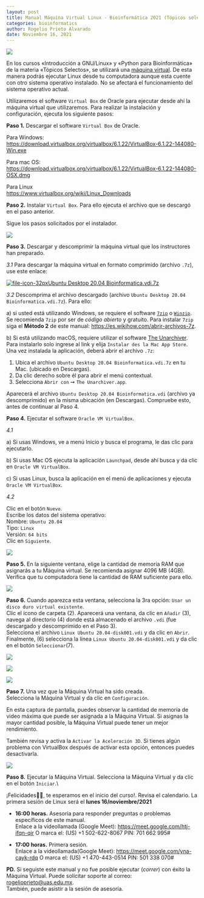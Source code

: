 ```yaml
---
layout: post
title: Manual Máquina Virtual Linux - Bioinformática 2021 (Tópicos selectos)
categories: bioinformatics
author: Rogelio Prieto Alvarado
date: Noviembre 16, 2021
---
```


![](https://raw.githubusercontent.com/rogelioprieto/linux-tips/master/_posts/biomedicas-2021-images/bioinformatics-adn-letras.png)

En los cursos «Introducción a GNU/Linux» y «Python para Bioinformática» de la materia «Tópicos Selectos», se utilizará una [máquina virtual](https://www.redhat.com/es/topics/virtualization/what-is-a-virtual-machine). De esta manera podrás ejecutar Linux desde tu computadora aunque esta cuente con otro sistema operativo instalado. No se afectará el funcionamiento del sistema operativo actual.

Utilizaremos el software `Virtual Box` de Oracle para ejecutar desde ahí la máquina virtual que utilizaremos. Para realizar la instalación y configuración, ejecuta los siguiente pasos:

**Paso 1.** Descargar el software `Virtual Box` de Oracle.

Para Windows:  
<https://download.virtualbox.org/virtualbox/6.1.22/VirtualBox-6.1.22-144080-Win.exe>

Para mac OS:  
<https://download.virtualbox.org/virtualbox/6.1.22/VirtualBox-6.1.22-144080-OSX.dmg>

Para Linux  
<https://www.virtualbox.org/wiki/Linux_Downloads>


**Paso 2.** Instalar `Virtual Box`. Para ello ejecuta el archivo que se descargó en el paso anterior.

Sigue los pasos solicitados por el instalador.

![](https://raw.githubusercontent.com/rogelioprieto/linux-tips/master/_posts/dip-bio-2021-images/00.png)


**Paso 3.** Descargar y descomprimir la máquina virtual que los instructores han preparado.

_3.1_ Para descargar la máquina virtual en formato comprimido (archivo `.7z`), use este enlace:

[![file-icon-32px](https://raw.githubusercontent.com/rogelioprieto/linux-tips/master/_posts/verano2021-bioinfo-images/file-icon-32px.png)Ubuntu Desktop 20.04 Bioinformatica.vdi.7z](https://drive.google.com/file/d/1jeuqd0nFAKj2zm45a0m9yL7KC11g8J2Z/view?usp=sharing)

_3.2_ Descomprima el archivo descargado (archivo `Ubuntu Desktop 20.04 Bioinformatica.vdi.7z`). Para ello:

a) si usted está utilizando Windows, se requiere el software [`7zip`](https://www.7-zip.org/) o [`Winzip`](https://www.winzip.com/es/learn/file-formats/7z/). Se recomienda `7zip` por ser de _código abierto_ y gratuito. Para instalar `7zip` siga el **Método 2** de este manual: <https://es.wikihow.com/abrir-archivos-7z>.

b) Si está utilizando macOS, requiere utilizar el software [The Unarchiver](https://theunarchiver.com/). Para instalarlo solo ingrese al link y elija `Instalar des la Mac App Store`. Una vez instalada la aplicación, deberá abrir el archivo `.7z`: 

1. Ubica el archivo `Ubuntu Desktop 20.04 Bioinformatica.vdi.7z` en tu Mac. (ubicado en Descargas).
2. Da clic derecho sobre él para abrir el menú contextual.
3. Selecciona `Abrir con`  ➙ `The Unarchiver.app`.


Aparecerá el archivo `Ubuntu Desktop 20.04 Bioinformatica.vdi` (archivo ya descomprimido) en la misma ubicación (en Descargas). Compruebe esto, antes de continuar al Paso 4.



**Paso 4.** Ejecutar el software `Oracle VM VirtualBox`.

_4.1_  

a) Si usas Windows, ve a menú Inicio y busca el programa, le das clic para ejecutarlo.  

b) Si usas Mac OS ejecuta la aplicación `Launchpad`, desde ahí busca y da clic en `Oracle VM VirtualBox`.

c) Si usas Linux, busca la aplicación en el menú de aplicaciones y ejecuta `Oracle VM VirtualBox`.

_4.2_ 

Clic en el botón `Nuevo`.\
Escribe los datos del sistema operativo:  
Nombre: `Ubuntu 20.04`  
Tipo: `Linux`  
Versión: `64 bits`  
Clic en `Siguiente`.

![](https://raw.githubusercontent.com/rogelioprieto/linux-tips/master/_posts/verano2021-bioinfo-images/01A.png)


**Paso 5.** En la siguiente ventana, elige la cantidad de memoria RAM que asignarás a tu Máquina virtual.
Se recomienda asignar 4096 MB (4GB). Verifica que tu computadora tiene la cantidad de RAM suficiente para ello.

![](https://raw.githubusercontent.com/rogelioprieto/linux-tips/master/_posts/verano2021-bioinfo-images/02A.png)

**Paso 6.** Cuando aparezca esta ventana, selecciona la 3ra opción: `Usar un disco duro virtual existente`.\
Clic el ícono de carpeta (2). Aparecerá una ventana, da clic en `Añadir` (3), navega al directorio (4) donde está almacenado el archivo `.vdi` (fue descargado y descomprimido en el Paso 3).\
Selecciona el archivo `Linux Ubuntu 20.04-disk001.vdi` y da clic en `Abrir`.
Finalmente, (6) selecciona la línea `Linux Ubuntu 20.04-disk001.vdi` y da clic en el botón `Seleccionar`(7).


![](https://raw.githubusercontent.com/rogelioprieto/linux-tips/master/_posts/verano2021-bioinfo-images/03A.png)


![](https://raw.githubusercontent.com/rogelioprieto/linux-tips/master/_posts/verano2021-bioinfo-images/04A.png)


![](https://raw.githubusercontent.com/rogelioprieto/linux-tips/master/_posts/verano2021-bioinfo-images/05A.png)





**Paso 7.** Una vez que la Máquina Virtual ha sido creada.\
Selecciona la Máquina Virtual y da clic en `Configuración`.

En esta captura de pantalla, puedes observar la cantidad de memoria de video máxima que puede ser asignada a la Máquina Virtual. Si asignas la mayor cantidad posible, la Máquina Virtual puede tener un mejor rendimiento.

También revisa y activa la `Activar la Aceleración 3D`. Si tienes algún problema con VirtualBox después de activar esta opción, entonces puedes desactivarla.

![](https://raw.githubusercontent.com/rogelioprieto/linux-tips/master/_posts/verano2021-bioinfo-images/06A.png)


**Paso 8.** Ejecutar la Máquina Virtual. Selecciona la Máquina Virtual y da clic en el botón `Iniciar`.\



¡Felicidades👏🥳, te esperamos en el inicio del curso!. Revisa el calendario.
La primera sesión de Linux será el **lunes 16/noviembre/2021**
- **16:00 horas.** Asesoría para responder preguntas o problemas específicos de este manual.\
Enlace a la videollamada (Google Meet): <https://meet.google.com/htj-ifqn-qir>
O marca el: ‪(US) +1 502-622-8067‬ PIN: ‪701 662 995‬#

- **17:00 horas.** Primera sesión.\
Enlace a la videollamada(Google Meet): <https://meet.google.com/yna-cayk-rdq>
O marca el: ‪(US) +1 470-443-0514‬ PIN: ‪501 338 070‬#

**PD.** Si seguiste este manual y no fue posible ejecutar (_correr_) con éxito la Máquina Virtual. Puede solicitar soporte al correo: rogelioprieto@uas.edu.mx.\
También, puede asistir a la sesión de asesoría.
